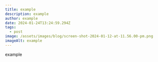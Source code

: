 ```yaml
---
title: example
description: example
author: example
date: 2024-01-24T13:24:59.294Z
tags:
  - post
image: /assets/images/blog/screen-shot-2024-01-12-at-11.56.00-pm.png
imageAlt: example
---
```

example
